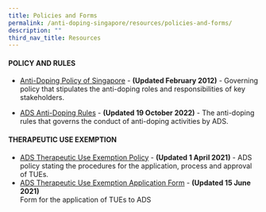 ```yaml
---
title: Policies and Forms
permalink: /anti-doping-singapore/resources/policies-and-forms/
description: ""
third_nav_title: Resources
---
```

#### **POLICY AND RULES**
* [Anti-Doping Policy of Singapore](/files/What%20We%20%20Do/Anti%20Doping%20Singapore/Resources/Polices%20&%20Forms/Anti-Doping_Policy_of_Singapore_-_Final_WADA_Approved_201002.pdf) - **(Updated February 2012)** - 
Governing policy that stipulates the anti-doping roles and responsibilities of key stakeholders.

* [ADS Anti-Doping Rules](/files/What%20We%20%20Do/Anti%20Doping%20Singapore/Resources/Polices%20&%20Forms/2021_wada_nado_model_rules_ADS_revised_20221019.pdf) - **(Updated 19 October 2022)**  - The anti-doping rules that governs the conduct of anti-doping activities by ADS.

#### **THERAPEUTIC USE EXEMPTION**
* [ADS Therapeutic Use Exemption Policy](/files/What%20We%20%20Do/Anti%20Doping%20Singapore/Resources/Polices%20&%20Forms/ADS_TUE_Policy_20210401.pdf) - **(Updated 1 April 2021)**  - ADS policy stating the procedures for the application, process and approval of TUEs.
* [ADS Therapeutic Use Exemption Application Form](/files/What%20We%20%20Do/Anti%20Doping%20Singapore/Resources/Polices%20&%20Forms/ADS_TUE_Application_Form_20210615.pdf) - **(Updated 15 June 2021)**  
Form for the application of TUEs to ADS